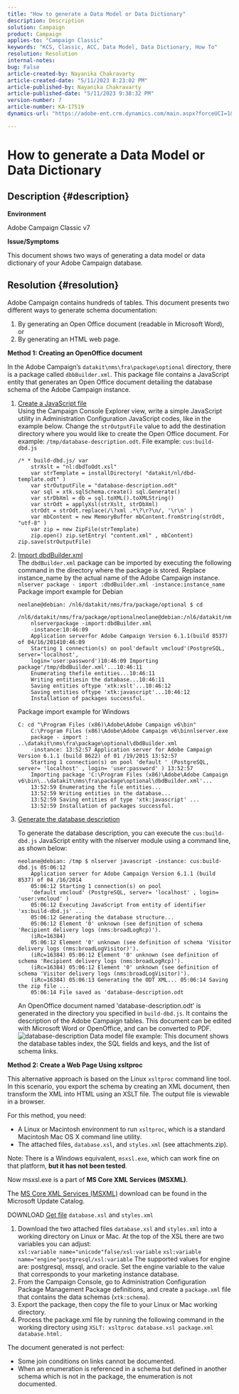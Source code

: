 ```yaml
---
title: "How to generate a Data Model or Data Dictionary"
description: Description
solution: Campaign
product: Campaign
applies-to: "Campaign Classic"
keywords: "KCS, Classic, ACC, Data Model, Data Dictionary, How To"
resolution: Resolution
internal-notes: 
bug: False
article-created-by: Nayanika Chakravarty
article-created-date: "5/11/2023 8:23:02 PM"
article-published-by: Nayanika Chakravarty
article-published-date: "5/11/2023 9:38:32 PM"
version-number: 7
article-number: KA-17519
dynamics-url: "https://adobe-ent.crm.dynamics.com/main.aspx?forceUCI=1&pagetype=entityrecord&etn=knowledgearticle&id=45c6d39a-39f0-ed11-8849-6045bd006239"

---
```

# How to generate a Data Model or Data Dictionary

## Description {#description}


<b>Environment</b>

Adobe Campaign Classic v7

<b>Issue/Symptoms</b>

This document shows two ways of generating a data model or data dictionary of your Adobe Campaign database.


## Resolution {#resolution}


Adobe Campaign contains hundreds of tables. This document presents two different ways to generate schema documentation:

1. By generating an Open Office document (readable in Microsoft Word), or
2. By generating an HTML web page.


<b>Method 1: Creating an OpenOffice document</b>

In the Adobe Campaign’s `datakit\nms\fra\package\optional` directory, there is a package called `dbbBuilder.xml`. This package file contains a JavaScript entity that generates an Open Office document detailing the database schema of the Adobe Campaign instance.

1. <u>Create a JavaScript file</u>    
    Using the Campaign Console Explorer view, write a simple JavaScript utility in Administration Configuration JavaScript codes, like in the example below.
    Change the `strOutputFile` value to add the destination directory where you would like to create the Open Office document. For example: `/tmp/database-description.odt`.
    File example: `cus:build-dbd.js`


    ```
    /* * build-dbd.js/ var 
        strXslt = "nl:dbdToOdt.xsl" 
        var strTemplate = installDirectory( "datakit/nl/dbd-template.odt" ) 
        var strOutputFile = "database-description.odt" 
        var sql = xtk.sqlSchema.create() sql.Generate() 
        var strDbXml = db = sql.toXML().toXMLString() 
        var strOdt = applyXsl(strXslt, strDbXml) 
        strOdt = strOdt.replace(/\?xml .*\?\r?\n/, '\r\n' ) 
        var mbContent = new MemoryBuffer mbContent.fromString(strOdt, "utf-8" ) 
        var zip = new ZipFile(strTemplate) 
        zip.open() zip.setEntry( "content.xml" , mbContent) zip.save(strOutputFile)
    ```
2. <u>Import dbdBuilder.xml</u>    
    The `dbdBuilder.xml` package can be imported by executing the following command in the directory where the package is stored. Replace instance_name by the actual name of the Adobe Campaign instance.
    `nlserver package - import :dbdBuilder.xml -instance:instance_name`
    Package import example for Debian


    ```
    neolane@debian: /nl6/datakit/nms/fra/package/optional $ cd 
        /nl6/datakit/nms/fra/package/optionalneolane@debian:/nl6/datakit/nms/fra/package/optional$ 
        nlserverpackage -import:dbdBuilder.xml 
        -instance:10:46:09 
        Application serverfor Adobe Campaign Version 6.1.1(build 8537) of 04/16/201410:46:09 
        Starting 1 connection(s) on pool'default vmcloud'(PostgreSQL, server='localhost', 
        login='user:password')10:46:09 Importing package'/tmp/dbdBuilder.xml'...10:46:11 
        Enumerating thefile entities...10:46:11 
        Writing entitiesin the database...10:46:11 
        Saving entities oftype 'xtk:xslt'...10:46:12 
        Saving entities oftype 'xtk:javascript'...10:46:12 
        Installation of packages successful.
    ```

    Package import example for Windows


    ```
    C: cd "\Program Files (x86)\Adobe\Adobe Campaign v6\bin" 
        C:\Program Files (x86)\Adobe\Adobe Campaign v6\binnlserver.exe 
        package - import : ..\datakit\nms\fra\package\optional\dbdBuilder.xml 
        -instance: 13:52:57 Application server for Adobe Campaign Version 6.1.1 (build 8622) of 01 /19/2015 13:52:57 
        Starting 1 connection(s) on pool 'default ' (PostgreSQL, server= 'localhost' , login= 'user:password' ) 13:52:57
        Importing package 'C:\Program Files (x86)\Adobe\Adobe Campaign v6\bin\..\datakit\nms\fra\package\optional\dbdBuilder.xml'... 
        13:52:59 Enumerating the file entities... 
        13:52:59 Writing entities in the database... 
        13:52:59 Saving entities of type 'xtk:javascript' ... 
        13:52:59 Installation of packages successful.
    ```
3. <u>Generate the database description</u>
    
    To generate the database description, you can execute the `cus:build-dbd.js` JavaScript entity with the nlserver module using a command line, as shown below:


    ```
    neolane@debian: /tmp $ nlserver javascript -instance: cus:build-dbd.js 05:06:12 
        Application server for Adobe Campaign Version 6.1.1 (build 8537) of 04 /16/2014 
        05:06:12 Starting 1 connection(s) on pool 
        'default vmcloud' (PostgreSQL, server= 'localhost' , login= 'user:vmcloud' ) 
        05:06:12 Executing JavaScript from entity of identifier 'xs:build-dbd.js' ... 
        05:06:12 Generating the database structure... 
        05:06:12 Element '0' unknown (see definition of schema 'Recipient delivery logs (nms:broadLogRcp)'). 
        (iRc=16384) 
        05:06:12 Element '0' unknown (see definition of schema 'Visitor delivery logs (nms:broadLogVisitor)'). 
        (iRc=16384) 05:06:12 Element '0' unknown (see definition of schema 'Recipient delivery logs (nms:broadLogRcp)'). 
        (iRc=16384) 05:06:12 Element '0' unknown (see definition of schema 'Visitor delivery logs (nms:broadLogVisitor)'). 
        (iRc=16384) 05:06:13 Generating the ODT XML... 05:06:14 Saving the zip file ... 
        05:06:14 File saved as 'database-description.odt
    ```

    An OpenOffice document named 'database-description.odt' is generated in the directory you specified in `build-dbd.js`. It contains the description of the Adobe Campaign tables. This document can be edited with Microsoft Word or OpenOffice, and can be converted to PDF.
    ![database-description](https://helpx.adobe.com/content/dam/help/en/campaign/kb/generate-data-model/jcr%3acontent/main-pars/image/database-description.gif "database-description")
    Data model file example: This document shows the database tables index, the SQL fields and keys, and the list of schema links.


<b>Method 2: Create a Web Page Using xsltproc</b>

This alternative approach is based on the Linux `xsltproc` command line tool. In this scenario, you export the schema by creating an XML document, then transform the XML into HTML using an XSLT file. The output file is viewable in a browser.

For this method, you need:

- A Linux or Macintosh environment to run `xsltproc`, which is a standard Macintosh Mac OS X command line utility.
- The attached files, `database.xsl`, and `styles.xml` (see attachments.zip).


Note: There is a Windows equivalent, `msxsl.exe`, which can work fine on that platform, <b>but it has not been tested</b>.

Now msxsl.exe is a part of <b>MS Core XML Services (MSXML)</b>.

The [MS Core XML Services (MSXML)](https://www.catalog.update.microsoft.com/Search.aspx?q=Microsoft%20Core%20XML%20Services%20%28MSXML%29%204.0) download can be found in the Microsoft Update Catalog.

DOWNLOAD
[Get file](https://helpx.adobe.com/content/dam/help/en/campaign/kb/generate-data-model/jcr:content/main-pars/download_123504941/attachments.zip "attachments.zip")
`database.xsl` and `styles.xml`

1. Download the two attached files `database.xsl` and `styles.xml` into a working directory on Linux or Mac. At the top of the XSL there are two variables you can adjust:<br>    `xsl:variable name="unicode"false/xsl:variable`
    `xsl:variable name="engine"postgresql/xsl:variable`
    The supported values for engine are: postgresql, mssql, and oracle. Set the engine variable to the value that corresponds to your marketing instance database.
2. From the Campaign Console, go to Administration Configuration Package Management Package definitions, and create a `package.xml` file that contains the data schemas (`xtk:schema`).
3. Export the package, then copy the file to your Linux or Mac working directory.
4. Process the package.xml file by running the following command in the working directory using `XSLT: xsltproc database.xsl package.xml database.html.`


The document generated is not perfect:

- Some join conditions on links cannot be documented.
- When an enumeration is referenced in a schema but defined in another schema which is not in the package, the enumeration is not documented.

